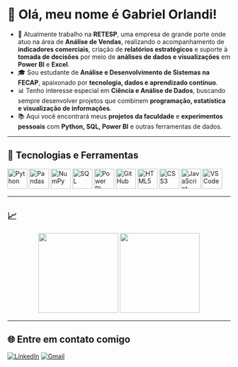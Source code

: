 # 👋 Olá, meu nome é Gabriel Orlandi!

- 💼 Atualmente trabalho na **RETESP**, uma empresa de grande porte onde atuo na área de **Análise de Vendas**, realizando o acompanhamento de **indicadores comerciais**, criação de **relatórios estratégicos** e suporte à **tomada de decisões** por meio de **análises de dados e visualizações** em **Power BI** e **Excel**.  
- 🎓 Sou estudante de **Análise e Desenvolvimento de Sistemas na FECAP**, apaixonado por **tecnologia, dados e aprendizado contínuo**.  
- 📊 Tenho interesse especial em **Ciência e Análise de Dados**, buscando sempre desenvolver projetos que combinem **programação, estatística e visualização de informações**.  
- 📚 Aqui você encontrará meus **projetos da faculdade** e **experimentos pessoais** com **Python, SQL, Power BI** e outras ferramentas de dados.


---

## 🚀 Tecnologias e Ferramentas

<p align="left">
  <img src="https://cdn.jsdelivr.net/gh/devicons/devicon/icons/python/python-original.svg" alt="Python" width="45" height="45"/>
  <img src="https://cdn.jsdelivr.net/gh/devicons/devicon/icons/pandas/pandas-original.svg" alt="Pandas" width="45" height="45"/>
  <img src="https://cdn.jsdelivr.net/gh/devicons/devicon/icons/numpy/numpy-original.svg" alt="NumPy" width="45" height="45"/>
  <img src="https://cdn.jsdelivr.net/gh/devicons/devicon/icons/mysql/mysql-original.svg" alt="SQL" width="45" height="45"/>
  <img src="https://upload.wikimedia.org/wikipedia/commons/c/cf/New_Power_BI_Logo.svg" alt="Power BI" width="45" height="45"/>
  <img src="https://cdn.jsdelivr.net/gh/devicons/devicon/icons/github/github-original.svg" alt="GitHub" width="45" height="45"/>
  <img src="https://cdn.jsdelivr.net/gh/devicons/devicon/icons/html5/html5-original.svg" alt="HTML5" width="45" height="45"/>
  <img src="https://cdn.jsdelivr.net/gh/devicons/devicon/icons/css3/css3-original.svg" alt="CSS3" width="45" height="45"/>
  <img src="https://cdn.jsdelivr.net/gh/devicons/devicon/icons/javascript/javascript-original.svg" alt="JavaScript" width="45" height="45"/>
  <img src="https://cdn.jsdelivr.net/gh/devicons/devicon/icons/vscode/vscode-original.svg" alt="VSCode" width="45" height="45"/>
</p>

---

## 📈

<p align="center">
  <img height="180em" src="https://github-readme-stats.vercel.app/api?username=Gabriel-Orlandi-Portes&show_icons=true&theme=radical&include_all_commits=true&count_private=true"/>
  <img height="180em" src="https://github-readme-stats.vercel.app/api/top-langs/?username=Gabriel-Orlandi-Portes&layout=compact&langs_count=7&theme=radical"/>
</p>


---

## 🌐 Entre em contato comigo

[![LinkedIn](https://img.shields.io/badge/LinkedIn-0A66C2?style=for-the-badge\&logo=linkedin\&logoColor=white)](https://www.linkedin.com/in/gabriel-orlandi-portes)
[![Gmail](https://img.shields.io/badge/Gmail-EA4335?style=for-the-badge\&logo=gmail\&logoColor=white)](mailto:gabrilorlandi@gmail.com)


